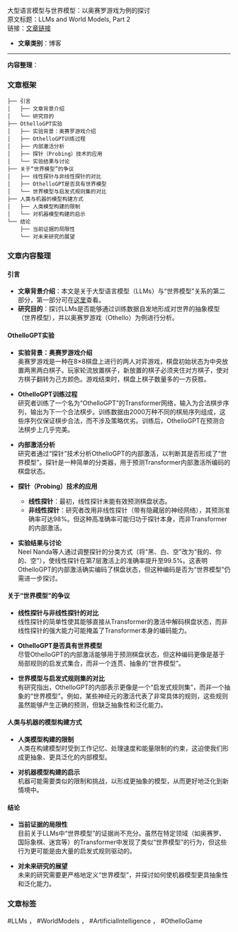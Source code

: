 大型语言模型与世界模型：以奥赛罗游戏为例的探讨  
  原文标题：LLMs and World Models, Part 2  
  链接：[文章链接](https://aiguide.substack.com/p/llms-and-world-models-part-2?utm_source=post-email-title&publication_id=1273940&post_id=157100205&utm_campaign=email-post-title&isFreemail=true&r=208yzy&triedRedirect=true&utm_medium=email)  

- **文章类别**：博客  

---

**内容整理**：

### 文章框架
```
├── 引言
│   ├── 文章背景介绍
│   └── 研究目的
├── OthelloGPT实验
│   ├── 实验背景：奥赛罗游戏介绍
│   ├── OthelloGPT训练过程
│   ├── 内部激活分析
│   ├── 探针（Probing）技术的应用
│   └── 实验结果与讨论
├── 关于“世界模型”的争议
│   ├── 线性探针与非线性探针的对比
│   ├── OthelloGPT是否具有世界模型
│   └── 世界模型与启发式规则集的对比
├── 人类与机器的模型构建方式
│   ├── 人类模型构建的限制
│   └── 对机器模型构建的启示
└── 结论
    ├── 当前证据的局限性
    └── 对未来研究的展望
```

### 文章内容整理

#### 引言
- **文章背景介绍**：本文是关于大型语言模型（LLMs）与“世界模型”关系的第二部分，第一部分可在[这里](https://aiguide.substack.com/p/llms-and-world-models-part-1)查看。
- **研究目的**：探讨LLMs是否能够通过训练数据自发地形成对世界的抽象模型（世界模型），并以奥赛罗游戏（Othello）为例进行分析。

#### OthelloGPT实验
- **实验背景：奥赛罗游戏介绍**  
  奥赛罗游戏是一种在8×8棋盘上进行的两人对弈游戏，棋盘初始状态为中央放置两黑两白棋子。玩家轮流放置棋子，新放置的棋子必须夹住对方棋子，使对方棋子翻转为己方颜色。游戏结束时，棋盘上棋子数量多的一方获胜。

- **OthelloGPT训练过程**  
  研究者训练了一个名为“OthelloGPT”的Transformer网络，输入为合法棋步序列，输出为下一个合法棋步。训练数据由2000万种不同的棋局序列组成，这些序列仅保证棋步合法，而不涉及策略优劣。训练后，OthelloGPT在预测合法棋步上几乎完美。

- **内部激活分析**  
  研究者通过“探针”技术分析OthelloGPT的内部激活，以判断其是否形成了“世界模型”。探针是一种简单的分类器，用于预测Transformer内部激活所编码的棋盘状态。

- **探针（Probing）技术的应用**  
  - **线性探针**：最初，线性探针未能有效预测棋盘状态。  
  - **非线性探针**：研究者改用非线性探针（带有隐藏层的神经网络），其预测准确率可达98%。但这种高准确率可能归功于探针本身，而非Transformer的内部激活。

- **实验结果与讨论**  
  Neel Nanda等人通过调整探针的分类方式（将“黑、白、空”改为“我的、你的、空”），使线性探针在第7层激活上的准确率提升至99.5%。这表明OthelloGPT的内部激活确实编码了棋盘状态，但这种编码是否为“世界模型”仍需进一步探讨。

#### 关于“世界模型”的争议
- **线性探针与非线性探针的对比**  
  线性探针的简单性使其能够直接从Transformer的激活中解码棋盘状态，而非线性探针的强大能力可能掩盖了Transformer本身的编码能力。

- **OthelloGPT是否具有世界模型**  
  尽管OthelloGPT的内部激活能够用于预测棋盘状态，但这种编码更像是基于局部规则的启发式集合，而非一个连贯、抽象的“世界模型”。

- **世界模型与启发式规则集的对比**  
  有研究指出，OthelloGPT的内部表示更像是一个“启发式规则集”，而非一个抽象的“世界模型”。例如，某些神经元的激活代表了非常具体的规则，这些规则虽然能够产生正确的预测，但缺乏抽象性和泛化能力。

#### 人类与机器的模型构建方式
- **人类模型构建的限制**  
  人类在构建模型时受到工作记忆、处理速度和能量限制的约束，这迫使我们形成更抽象、更具泛化的内部模型。

- **对机器模型构建的启示**  
  机器可能需要类似的限制和挑战，以形成更抽象的模型，从而更好地泛化到新情境中。

#### 结论
- **当前证据的局限性**  
  目前关于LLMs中“世界模型”的证据尚不充分。虽然在特定领域（如奥赛罗、国际象棋、迷宫等）的Transformer中发现了类似“世界模型”的行为，但这些行为更可能是由大量的启发式规则驱动的。

- **对未来研究的展望**  
  未来的研究需要更严格地定义“世界模型”，并探讨如何使机器模型更具抽象性和泛化能力。

### 文章标签
#LLMs ， #WorldModels ， #ArtificialIntelligence ， #OthelloGame
